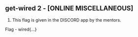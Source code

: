 ## get-wired 2 - [ONLINE MISCELLANEOUS]

1. This flag is given in the DISCORD app by the mentors.

Flag - wired{...}

